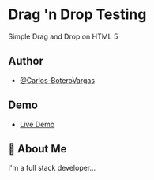 
# Drag 'n Drop Testing  

Simple Drag and Drop on HTML 5


## Author

- [@Carlos-BoteroVargas](https://github.com/Carlos-BoteroVargas)

  
## Demo

- [Live Demo](https://drag-drop-test.netlify.app/)

  
## 🚀 About Me
I'm a full stack developer...

  
